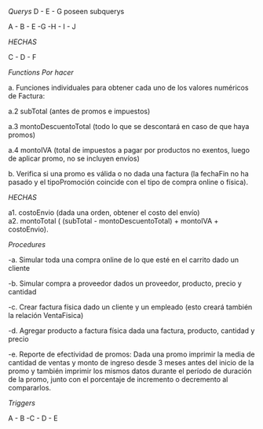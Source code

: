 *Querys*      D - E - G poseen subquerys

A - B - E -G -H - I - J   

*HECHAS*

C - D - F

*Functions Por hacer*

a. Funciones individuales para obtener cada uno de los valores numéricos de Factura: 

a.2 subTotal  (antes  de  promos  e  impuestos)

a.3 montoDescuentoTotal (todo lo que se descontará en caso de que haya promos)

a.4 montoIVA (total de impuestos  a  pagar  por  productos  no  exentos,  luego  de  aplicar  promo,  no  se  incluyen  envíos)   

b. Verifica si una promo es válida o no dada una factura (la fechaFin no ha pasado y el 
tipoPromoción coincide con el tipo de compra online o física).  

*HECHAS*

a1. costoEnvio (dada  una  orden,  obtener  el  costo  del  envío)  
a2. montoTotal ( (subTotal - montoDescuentoTotal) + montoIVA + costoEnvio).  

*Procedures*

-a. Simular toda una compra online de lo que esté en el carrito dado un cliente

-b. Simular compra a proveedor dados un proveedor, producto, precio y cantidad

-c. Crear factura física dado un cliente y un empleado (esto creará también la relación VentaFisica)  

-d. Agregar producto a factura física dada una factura, producto, cantidad y precio 

-e. Reporte de efectividad de promos: Dada una promo imprimir la media de cantidad de ventas y monto de 
ingreso desde 3 meses antes del inicio de la promo y también imprimir los mismos datos durante el 
período de duración de la promo, junto con el porcentaje de incremento o decremento al 
compararlos.  

*Triggers*

A - B -C - D - E
